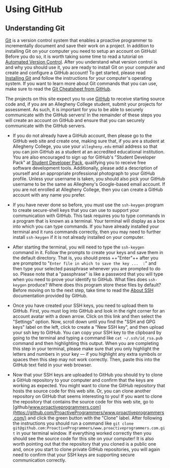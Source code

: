 # Using GitHub

## Understanding Git

[Git](https://git-scm.com/) is a version control system that enables a proactive
programmer to incrementally document and save their work on a project. In
addition to installing Git on your computer you need to setup an account on
GitHub! Before you do so, it is worth taking some time to read a tutorial on
[Automated Version
Control](https://swcarpentry.github.io/git-novice/01-basics/index.html). After
you understand what version control is and why you should use it, you are ready
to install Git on your computer and create and configure a GitHub account! To
get started, please read [Installing
Git](https://git-scm.com/book/en/v2/Getting-Started-Installing-Git) and follow
the instructions for your computer's operating system. If you want to learn more
about Git commands that you can use, make sure to read the [Git Cheatsheet from
GitHub](https://training.github.com/downloads/github-git-cheat-sheet/).

The projects on this site expect you to use [GitHub](https://github.com/) to
receive starting source code and, if you are an Allegheny College student,
submit your projects for assessment. As such, it is important for you to be able
to securely communicate with the GitHub servers! In the remainder of these steps
you will create an account on GitHub and ensure that you can securely
communicate with the GitHub servers.

- If you do not already have a GitHub account, then please go to the GitHub web
  site and create one, making sure that, if you are a student at Allegheny
  College, you use your `allegheny.edu` email address so that you can join
  GitHub as a student at an accredited educational institution. You are also
  encouraged to sign up for GitHub's "Student Developer Pack" at [Student
  Developer Pack](https://education.github.com/pack), qualifying you to receive
  free software development tools. Additionally, please add a description of
  yourself and an appropriate professional photograph to your GitHub profile.
  Unless your username is taken, you should also pick your GitHub username to be
  the same as Allegheny's Google-based email account. If you are not enrolled at
  Allegheny College, then you can create a GitHub account with any name you
  prefer.

- If you have never done so before, you must use the `ssh-keygen` program to
  create secure-shell keys that you can use to support your communication with
  GitHub. This task requires you to type commands in a program that is known as
  a terminal. Your terminal will display as a box into which you can type
  commands. If you have already installed your terminal and it runs commands
  correctly, then you may need to further install `ssh-keygen` if it is not
  already installed on your computer.

- After starting the terminal, you will need to type the `ssh-keygen` command in
  it. Follow the prompts to create your keys and save them in the default
  directory. That is, you should press ++"Enter"++ after you are prompted to
  "`Enter file in which to save the key ...  :`" and then type your selected
  passphrase whenever you are prompted to do so. Please note that a "passphrase"
  is like a password that you will type when you need to prove your identify to
  GitHub. What files does `ssh-keygen` produce? Where does this program store
  these files by default? Before moving on to the next step, take time to read
  the [About
  SSH](https://docs.github.com/en/github/authenticating-to-github/connecting-to-github-with-ssh/about-ssh)
  documentation provided by GitHub.

- Once you have created your SSH keys, you need to upload them to GitHub. First,
  you must log into GitHub and look in the right corner for an account avatar
  with a down arrow. Click on this link and then select the "Settings" option.
  Now, scroll down until you find the "SSH and GPG keys" label on the left,
  click to create a "New SSH key", and then upload your ssh key to GitHub. You
  can copy your SSH key to the clipboard by going to the terminal and typing a
  command like `cat ~/.ssh/id_rsa.pub` command and then highlighting this
  output. When you are completing this step in your terminal, please make sure
  that you only highlight the letters and numbers in your key &mdash; if you
  highlight any extra symbols or spaces then this step may not work correctly.
  Then, paste this into the GitHub text field in your web browser.

- Now that your SSH keys are uploaded to GitHub you should try to clone a GitHub
  repository to your computer and confirm that the keys are working as expected.
  You might want to clone the GitHub repository that hosts the source code for
  this web site. Or, you can clone another repository on GitHub that seems
  interesting to you! If you want to clone the repository that contains the
  source code for this web site, go to
  [github/www.proactiveprogrammers.com](https://github.com/ProactiveProgrammers/www.proactiveprogrammers.com/)
  and click the green button with the "Clone" label. After following the
  instructions you should run a command like `git clone
  git@github.com:ProactiveProgrammers/www.proactiveprogrammers.com.git` in your
  terminal window. If everything worked correctly then you should see the source
  code for this site on your computer! It is also worth pointing out that the
  repository that you cloned is a public one and, once you start to clone
  private GitHub repositories, you will again need to confirm that your SSH keys
  are supporting secure communication correctly.
